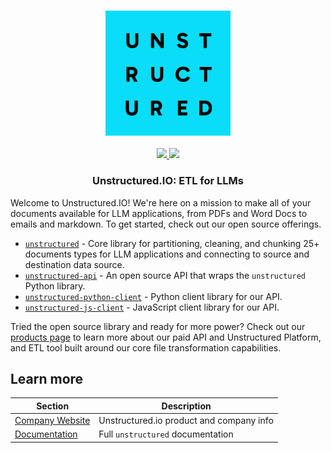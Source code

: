 <h3 align="center">
  <img
    src="https://raw.githubusercontent.com/Unstructured-IO/unstructured/main/img/unstructured_logo.png"
    height="200"
  >
</h3>

<div>
  <p align="center">
  <a
  href="https://join.slack.com/t/unstructuredw-kbe4326/shared_invite/zt-1x7cgo0pg-PTptXWylzPQF9xZolzCnwQ">
    <img src="https://img.shields.io/badge/JOIN US ON SLACK-4A154B?style=for-the-badge&logo=slack&logoColor=white" />
  </a>
  <a href="https://www.linkedin.com/company/unstructuredio/">
    <img src="https://img.shields.io/badge/LinkedIn-0077B5?style=for-the-badge&logo=linkedin&logoColor=white" />
  </a>
</div>

<h3 align="center">
  <p>Unstructured.IO: ETL for LLMs</p>
</h3>

Welcome to Unstructured.IO! We're here on a mission to make all of your documents available for
LLM applications, from PDFs and Word Docs to emails and markdown. To get started, check out our
open source offerings.


- [`unstructured`](https://github.com/Unstructured-IO/unstructured) - Core library for partitioning,
  cleaning, and chunking 25+ documents types for LLM applications and connecting to source and
  destination data source.
- [`unstructured-api`](https://github.com/Unstructured-IO/unstructured-api) - An open source API
  that wraps the `unstructured` Python library.
- [`unstructured-python-client`](https://github.com/Unstructured-IO/unstructured-python-client) -
  Python client library for our API.
- [`unstructured-js-client`](https://github.com/Unstructured-IO/unstructured-js-client) - JavaScript
  client library for our API.

Tried the open source library and ready for more power? Check out our
[products page](https://unstructured.io/product) to learn more about our paid API and Unstructured
Platform, and ETL tool built around our core file transformation capabilities.


## Learn more

| Section | Description |
|-|-|
| [Company Website](https://unstructured.io) | Unstructured.io product and company info |
| [Documentation](https://docs.unstructured.io/) | Full `unstructured` documentation |
